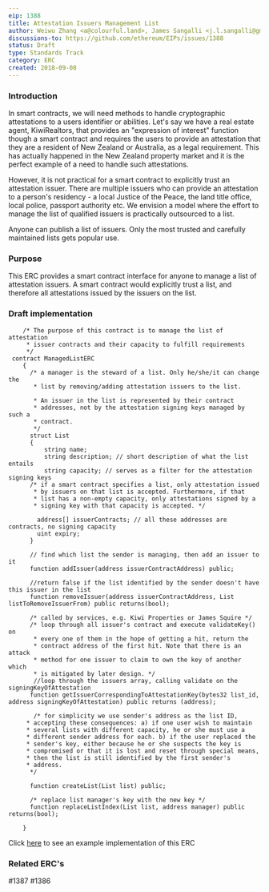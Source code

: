 ```yaml
---
eip: 1388
title: Attestation Issuers Management List
author: Weiwu Zhang <a@colourful.land>, James Sangalli <j.l.sangalli@gmail.com>
discussions-to: https://github.com/ethereum/EIPs/issues/1388
status: Draft
type: Standards Track
category: ERC
created: 2018-09-08
---
```


### Introduction

In smart contracts, we will need methods to handle cryptographic attestations to a users identifier or abilities. Let's say we have a real estate agent, KiwiRealtors, that provides an "expression of interest" function though a smart contract and requires the users to provide an attestation that they are a resident of New Zealand or Australia, as a legal requirement. This has actually happened in the New Zealand property market and it is the perfect example of a need to handle such attestations.

However, it is not practical for a smart contract to explicitly trust an attestation issuer. There are multiple issuers who can provide an attestation to a person's residency - a local Justice of the Peace, the land title office, local police, passport authority etc. We envision a model where the effort to manage the list of qualified issuers is practically outsourced to a list.

Anyone can publish a list of issuers. Only the most trusted and carefully maintained lists gets popular use.

### Purpose

This ERC provides a smart contract interface for anyone to manage a list of attestation issuers. A smart contract would explicitly trust a list, and therefore all attestations issued by the issuers on the list.

### Draft implementation

```solidity
    /* The purpose of this contract is to manage the list of attestation
     * issuer contracts and their capacity to fulfill requirements
     */
 contract ManagedListERC
    {
      /* a manager is the steward of a list. Only he/she/it can change the
       * list by removing/adding attestation issuers to the list.

       * An issuer in the list is represented by their contract
       * addresses, not by the attestation signing keys managed by such a
       * contract.
       */
      struct List
      {
	      string name;
	      string description; // short description of what the list entails
	      string capacity; // serves as a filter for the attestation signing keys
	  /* if a smart contract specifies a list, only attestation issued
	   * by issuers on that list is accepted. Furthermore, if that
	   * list has a non-empty capacity, only attestations signed by a
	   * signing key with that capacity is accepted. */

	    address[] issuerContracts; // all these addresses are contracts, no signing capacity
	    uint expiry;
      }

      // find which list the sender is managing, then add an issuer to it
      function addIssuer(address issuerContractAddress) public;

      //return false if the list identified by the sender doesn't have this issuer in the list
      function removeIssuer(address issuerContractAddress, List listToRemoveIssuerFrom) public returns(bool);

      /* called by services, e.g. Kiwi Properties or James Squire */
      /* loop through all issuer's contract and execute validateKey() on
       * every one of them in the hope of getting a hit, return the
       * contract address of the first hit. Note that there is an attack
       * method for one issuer to claim to own the key of another which
       * is mitigated by later design. */
       //loop through the issuers array, calling validate on the signingKeyOfAttestation
      function getIssuerCorrespondingToAttestationKey(bytes32 list_id, address signingKeyOfAttestation) public returns (address);

       /* for simplicity we use sender's address as the list ID,
	 * accepting these consequences: a) if one user wish to maintain
	 * several lists with different capacity, he or she must use a
	 * different sender address for each. b) if the user replaced the
	 * sender's key, either because he or she suspects the key is
	 * compromised or that it is lost and reset through special means,
	 * then the list is still identified by the first sender's
	 * address.
      */

      function createList(List list) public;

      /* replace list manager's key with the new key */
      function replaceListIndex(List list, address manager) public returns(bool);

    }
```

Click [here](https://github.com/alpha-wallet/blockchain-attestation/blob/master/ethereum/trustlist/ManagedList.sol) to see an example implementation of this ERC

### Related ERC's

#1387 #1386
